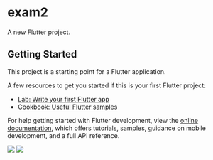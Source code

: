 # exam2

A new Flutter project.

## Getting Started

This project is a starting point for a Flutter application.

A few resources to get you started if this is your first Flutter project:

- [Lab: Write your first Flutter app](https://docs.flutter.dev/get-started/codelab)
- [Cookbook: Useful Flutter samples](https://docs.flutter.dev/cookbook)

For help getting started with Flutter development, view the
[online documentation](https://docs.flutter.dev/), which offers tutorials,
samples, guidance on mobile development, and a full API reference.
<p>
<img src="images.githubusercontent.com/114645045/211246237-e9c5f056-c74b-4382-bb6b-76b69fa9bc21.PNG">
  <img src="images.githubusercontent.com/114645045/211246318-896250ff-ffe4-4001-8c09-ff4950b04f5c.PNG">
</p>

